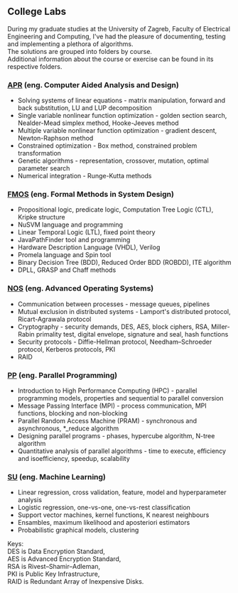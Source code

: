 ## College Labs

During my graduate studies at the University of Zagreb, Faculty of Electrical Engineering and Computing,
I've had the pleasure of documenting, testing and implementing a plethora of algorithms.  
The solutions are grouped into folders by course.  
Additional information about the course or exercise can be found in its respective folders.  

### [APR](http://www.fer.unizg.hr/en/course/apr) (eng. Computer Aided Analysis and Design)

* Solving systems of linear equations - matrix manipulation, forward and back substitution, LU and LUP decomposition
* Single variable nonlinear function optimization - golden section search, Nealder-Mead simplex method, Hooke-Jeeves method
* Multiple variable nonlinear function optimization - gradient descent, Newton-Raphson method
* Constrained optimization - Box method, constrained problem transformation
* Genetic algorithms - representation, crossover, mutation, optimal parameter search
* Numerical integration - Runge-Kutta methods

### [FMOS](http://www.fer.unizg.hr/en/course/fmisd) (eng. Formal Methods in System Design)

* Propositional logic, predicate logic, Computation Tree Logic (CTL), Kripke structure
* NuSVM language and programming
* Linear Temporal Logic (LTL), fixed point theory
* JavaPathFinder tool and programming
* Hardware Description Language (VHDL), Verilog
* Promela language and Spin tool
* Binary Decision Tree (BDD), Reduced Order BDD (ROBDD), ITE algorithm
* DPLL, GRASP and Chaff methods

### [NOS](http://www.fer.unizg.hr/en/course/aos) (eng. Advanced Operating Systems)

* Communication between processes - message queues, pipelines
* Mutual exclusion in distributed systems - Lamport's distributed protocol, Ricart-Agrawala protocol
* Cryptography - security demands, DES, AES, block ciphers, RSA, Miller-Rabin primality test, digital envelope, signature and seal, hash functions
* Security protocols - Diffie-Hellman protocol, Needham–Schroeder protocol, Kerberos protocols, PKI
* RAID

### [PP](http://www.fer.unizg.hr/en/course/parpro) (eng. Parallel Programming)

* Introduction to High Performance Computing (HPC) - parallel programming models, properties and sequential to parallel conversion
* Message Passing Interface (MPI) - process communication, MPI functions, blocking and non-blocking
* Parallel Random Access Machine (PRAM) - synchronous and asynchronous, *_reduce algorithm
* Designing parallel programs - phases, hypercube algorithm, N-tree algorithm
* Quantitative analysis of parallel algorithms - time to execute, efficiency and isoefficiency, speedup, scalability

### [SU](http://www.fer.unizg.hr/en/course/su) (eng. Machine Learning)

* Linear regression, cross validation, feature, model and hyperparameter analysis
* Logistic regression, one-vs-one, one-vs-rest classification
* Support vector machines, kernel functions, K nearest neighbours
* Ensambles, maximum likelihood and aposteriori estimators
* Probabilistic graphical models, clustering


Keys:  
DES is Data Encryption Standard,  
AES is Advanced Encryption Standard,  
RSA is Rivest–Shamir–Adleman,  
PKI is Public Key Infrastructure,  
RAID is Redundant Array of Inexpensive Disks.  
